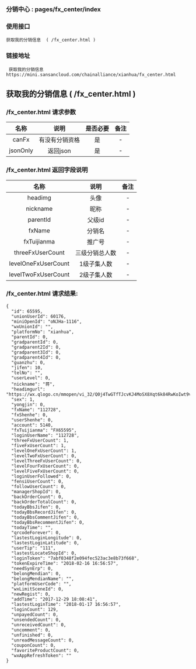 ### 分销中心 :   pages/fx_center/index

### 使用接口

    获取我的分销信息  ( /fx_center.html )

### 链接地址

     获取我的分销信息 https://mini.sansancloud.com/chainalliance/xianhua/fx_center.html

##  获取我的分销信息  ( /fx_center.html )
###  /fx_center.html  请求参数

|名称|说明|是否必要|备注
|:---:|:---:|:---:|:---:|
|canFx|有没有分销资格|是|-
|jsonOnly|返回json|是|-

### /fx_center.html   返回字段说明

|名称|说明|备注
|:---:|:---:|:---:|
|headimg|头像|-
|nickname|昵称|-
|parentId|父级id|-
|fxName|分销名|-
|fxTuijianma|推广号|-
|threeFxUserCount|三级分销总人数|-
|levelOneFxUserCount|1级子集人数|-
|levelTwoFxUserCount|2级子集人数|-


### /fx_center.html  请求结果:

    {
      "id": 65595,
      "unionUserId": 60176,
      "miniOpenId": "oNJHa-1116",
      "wxUnionId": "",
      "platformNo": "xianhua",
      "parentId": 0,
      "gradparentId": 0,
      "gradparent2Id": 0,
      "gradparent3Id": 0,
      "gradparent4Id": 0,
      "guanzhu": 0,
      "jifen": 10,
      "telNo": "",
      "userLevel": 0,
      "nickname": "蒋",
      "headimgurl": "https://wx.qlogo.cn/mmopen/vi_32/Q0j4TwGTfTJcvKJ4MoSX8Xqt6k84RwKoIwt9vZeGKuicia7oqRjGHqeNmYCn9U4d6lqyrOPm2LwRBA4Cu9FT7TOg/0",
      "sex": 1,
      "yongjin": 0,
      "fxName": "112728",
      "fxShenhe": 0,
      "userShenhe": 0,
      "account": 5140,
      "fxTuijianma": "FX65595",
      "loginUserName": "112728",
      "threeFxUserCount": 1,
      "fiveFxUserCount": 1,
      "levelOneFxUserCount": 1,
      "levelTwoFxUserCount": 0,
      "levelThreeFxUserCount": 0,
      "levelFourFxUserCount": 0,
      "levelFiveFxUserCount": 0,
      "loginUserFollowed": 0,
      "fensiUserCount": 0,
      "followUserCount": 0,
      "managerShopId": 0,
      "backOrderCount": 0,
      "backOrderTotalCount": 0,
      "todayBbsJifen": 0,
      "todayBbsRecordJifen": 0,
      "todayBbsCommentJifen": 0,
      "todayBbsRecommentJifen": 0,
      "todayTime": "",
      "qrcodeForever": 0,
      "lastestLoginLongitude": 0,
      "lastestLoginLatitude": 0,
      "userTip": "111",
      "lastestLocateShopId": 0,
      "loginToken": "7abf0348f2e094fec523ac3e8b73f668",
      "tokenExpireTime": "2018-02-16 16:56:57",
      "needSynErp": 0,
      "belongMendian": 0,
      "belongMendianName": "",
      "platformUserCode": "",
      "wxLimitSceneId": 0,
      "newRegist": 0,
      "addTime": "2017-12-29 18:08:41",
      "lastestLoginTime": "2018-01-17 16:56:57",
      "loginCount": 129,
      "unpayedCount": 0,
      "unsendedCount": 0,
      "unreceivedCount": 0,
      "uncomment": 0,
      "unfinished": 0,
      "unreadMessageCount": 0,
      "couponCount": 0,
      "favoriteProductCount": 0,
      "wxAppRefreshToken": ""
    }